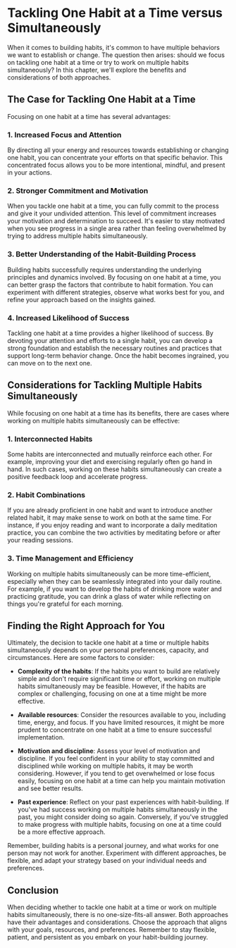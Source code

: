 # Tackling One Habit at a Time versus Simultaneously

When it comes to building habits, it's common to have multiple behaviors we want to establish or change. The question then arises: should we focus on tackling one habit at a time or try to work on multiple habits simultaneously? In this chapter, we'll explore the benefits and considerations of both approaches.

## The Case for Tackling One Habit at a Time

Focusing on one habit at a time has several advantages:

### 1\. Increased Focus and Attention

By directing all your energy and resources towards establishing or changing one habit, you can concentrate your efforts on that specific behavior. This concentrated focus allows you to be more intentional, mindful, and present in your actions.

### 2\. Stronger Commitment and Motivation

When you tackle one habit at a time, you can fully commit to the process and give it your undivided attention. This level of commitment increases your motivation and determination to succeed. It's easier to stay motivated when you see progress in a single area rather than feeling overwhelmed by trying to address multiple habits simultaneously.

### 3\. Better Understanding of the Habit-Building Process

Building habits successfully requires understanding the underlying principles and dynamics involved. By focusing on one habit at a time, you can better grasp the factors that contribute to habit formation. You can experiment with different strategies, observe what works best for you, and refine your approach based on the insights gained.

### 4\. Increased Likelihood of Success

Tackling one habit at a time provides a higher likelihood of success. By devoting your attention and efforts to a single habit, you can develop a strong foundation and establish the necessary routines and practices that support long-term behavior change. Once the habit becomes ingrained, you can move on to the next one.

## Considerations for Tackling Multiple Habits Simultaneously

While focusing on one habit at a time has its benefits, there are cases where working on multiple habits simultaneously can be effective:

### 1\. Interconnected Habits

Some habits are interconnected and mutually reinforce each other. For example, improving your diet and exercising regularly often go hand in hand. In such cases, working on these habits simultaneously can create a positive feedback loop and accelerate progress.

### 2\. Habit Combinations

If you are already proficient in one habit and want to introduce another related habit, it may make sense to work on both at the same time. For instance, if you enjoy reading and want to incorporate a daily meditation practice, you can combine the two activities by meditating before or after your reading sessions.

### 3\. Time Management and Efficiency

Working on multiple habits simultaneously can be more time-efficient, especially when they can be seamlessly integrated into your daily routine. For example, if you want to develop the habits of drinking more water and practicing gratitude, you can drink a glass of water while reflecting on things you're grateful for each morning.

## Finding the Right Approach for You

Ultimately, the decision to tackle one habit at a time or multiple habits simultaneously depends on your personal preferences, capacity, and circumstances. Here are some factors to consider:

- **Complexity of the habits**: If the habits you want to build are relatively simple and don't require significant time or effort, working on multiple habits simultaneously may be feasible. However, if the habits are complex or challenging, focusing on one at a time might be more effective.
    
- **Available resources**: Consider the resources available to you, including time, energy, and focus. If you have limited resources, it might be more prudent to concentrate on one habit at a time to ensure successful implementation.
    
- **Motivation and discipline**: Assess your level of motivation and discipline. If you feel confident in your ability to stay committed and disciplined while working on multiple habits, it may be worth considering. However, if you tend to get overwhelmed or lose focus easily, focusing on one habit at a time can help you maintain motivation and see better results.
    
- **Past experience**: Reflect on your past experiences with habit-building. If you've had success working on multiple habits simultaneously in the past, you might consider doing so again. Conversely, if you've struggled to make progress with multiple habits, focusing on one at a time could be a more effective approach.
    

Remember, building habits is a personal journey, and what works for one person may not work for another. Experiment with different approaches, be flexible, and adapt your strategy based on your individual needs and preferences.

## Conclusion

When deciding whether to tackle one habit at a time or work on multiple habits simultaneously, there is no one-size-fits-all answer. Both approaches have their advantages and considerations. Choose the approach that aligns with your goals, resources, and preferences. Remember to stay flexible, patient, and persistent as you embark on your habit-building journey.

